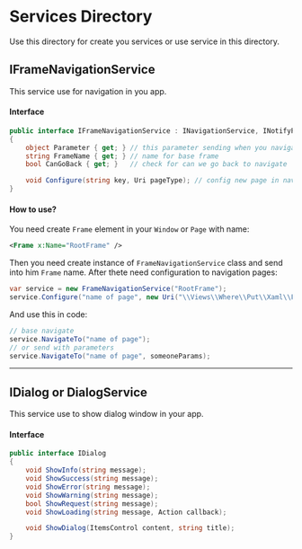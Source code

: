 ﻿# Services Directory

Use this directory for create you services or use service in this directory.

## IFrameNavigationService
This service use for navigation in you app.
#### Interface
``` csharp
public interface IFrameNavigationService : INavigationService, INotifyPropertyChanged
{
    object Parameter { get; } // this parameter sending when you navigate new page
    string FrameName { get; } // name for base frame
    bool CanGoBack { get; }   // check for can we go back to navigate

    void Configure(string key, Uri pageType); // config new page in navigation service
}
``` 

#### How to use?
You need create `Frame` element in your `Window` or `Page` with name:
``` xml
<Frame x:Name="RootFrame" />
```
Then you need create instance of `FrameNavigationService` class and send into him `Frame` name. After thete need configuration to navigation pages:
``` csharp
var service = new FrameNavigationService("RootFrame");
service.Configure("name of page", new Uri("\\Views\\Where\\Put\\Xaml\\File.xaml", UriKind.Relative));
```
And use this in code:
``` csharp
// base navigate
service.NavigateTo("name of page");
// or send with parameters
service.NavigateTo("name of page", someoneParams);
```
---
## IDialog or DialogService
This service use to show dialog window in your app.
#### Interface
``` csharp
public interface IDialog
{
    void ShowInfo(string message);
    void ShowSuccess(string message);
    void ShowError(string message);
    void ShowWarning(string message);
    bool ShowRequest(string message);
    void ShowLoading(string message, Action callback);

    void ShowDialog(ItemsControl content, string title);
}
```